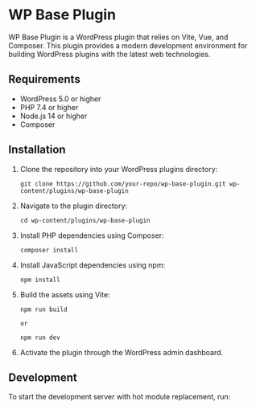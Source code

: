 # WP Base Plugin

WP Base Plugin is a WordPress plugin that relies on Vite, Vue, and Composer. This plugin provides a modern development environment for building WordPress plugins with the latest web technologies.

## Requirements

- WordPress 5.0 or higher
- PHP 7.4 or higher
- Node.js 14 or higher
- Composer

## Installation

1. Clone the repository into your WordPress plugins directory:
    ```
    git clone https://github.com/your-repo/wp-base-plugin.git wp-content/plugins/wp-base-plugin
    ```

2. Navigate to the plugin directory:
    ```
    cd wp-content/plugins/wp-base-plugin
    ```

3. Install PHP dependencies using Composer:
    ```
    composer install
    ```

4. Install JavaScript dependencies using npm:
    ```
    npm install
    ```

5. Build the assets using Vite:
    ```
    npm run build

    or

    npm run dev
    ```


6. Activate the plugin through the WordPress admin dashboard.

## Development

To start the development server with hot module replacement, run: